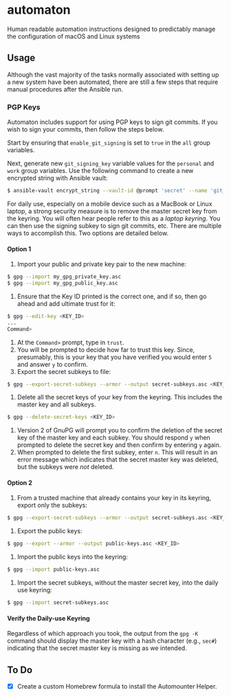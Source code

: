 # automaton
Human readable automation instructions designed to predictably manage the
configuration of macOS and Linux systems

## Usage

Although the vast majority of the tasks normally associated with setting up a
new system have been automated, there are still a few steps that require
manual procedures after the Ansible run.

### PGP Keys

Automaton includes support for using PGP keys to sign git commits.  If you wish
to sign your commits, then follow the steps below.

Start by ensuring that `enable_git_signing` is set to `true` in the `all`
group variables.

Next, generate new `git_signing_key` variable values for the `personal` and
`work` group variables.  Use the following command to create a new encrypted string with Ansible vault:

```bash
$ ansible-vault encrypt_string --vault-id @prompt 'secret' --name 'git_signing_key'
```

For daily use, especially on a mobile device such as a MacBook or Linux laptop,
a strong security measure is to remove the master secret key from the keyring.
You will often hear people refer to this as a _laptop keyring_.  You can then
use the signing subkey to sign git commits, etc.  There are multiple ways to
accomplish this.  Two options are detailed below.

#### Option 1

1. Import your public and private key pair to the new machine:
```bash
$ gpg --import my_gpg_private_key.asc
$ gpg --import my_gpg_public_key.asc
```
1. Ensure that the Key ID printed is the correct one, and if so, then go ahead and add ultimate trust for it:
```bash
$ gpg --edit-key <KEY_ID>
...
Command>
```
1. At the `Command>` prompt, type in `trust`.
1. You will be prompted to decide how far to trust this key.  Since, presumably, this is your key that you have verified you would enter `5` and answer `y` to confirm.
1. Export the secret subkeys to file:
```bash
$ gpg --export-secret-subkeys --armor --output secret-subkeys.asc <KEY_ID>
```
1. Delete all the secret keys of your key from the keyring.  This includes the
master key and all subkeys.
```bash
$ gpg --delete-secret-keys <KEY_ID>
```
1. Version 2 of GnuPG will prompt you to confirm the deletion of the secret key
of the master key and each subkey.  You should respond `y` when prompted to
delete the secret key and then confirm by entering `y` again.
1. When prompted to delete the first subkey, enter `n`.  This will result in
an error message which indicates that the secret master key was deleted, but the
subkeys were *not* deleted.

#### Option 2

1. From a trusted machine that already contains your key in its keyring, export
only the subkeys:
```bash
$ gpg --export-secret-subkeys --armor --output secret-subkeys.asc <KEY_ID>
```
1. Export the public keys:
```bash
$ gpg --export --armor --output public-keys.asc <KEY_ID>
```
1. Import the public keys into the keyring:
```bash
$ gpg --import public-keys.asc
```
1. Import the secret subkeys, without the master secret key, into the daily
use keyring:
```bash
$ gpg --import secret-subkeys.asc
```

#### Verify the Daily-use Keyring

Regardless of which approach you took, the output from the `gpg -K` command
should display the master key with a hash character (e.g., `sec#`) indicating
that the secret master key is missing as we intended.

## To Do

- [x] Create a custom Homebrew formula to install the Automounter Helper.

